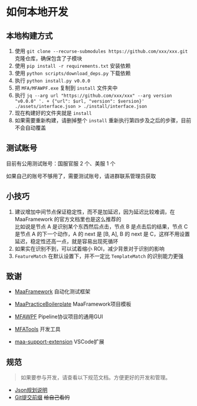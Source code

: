 # 如何本地开发
## 本地构建方式
1. 使用 `git clone --recurse-submodules https://github.com/xxx/xxx.git` 克隆仓库，确保包含了子模块
2. 使用 `pip install -r requirements.txt` 安装依赖
3. 使用 `python scripts/download_deps.py` 下载依赖
4. 执行 `python install.py v0.0.0`
5. 把 `MFA/MFAWPF.exe` 复制到 `install` 文件夹中
6. 执行 `jq --arg url "https://github.com/xxx/xxx" --arg version "v0.0.0" '. + {"url": $url, "version": $version}' ./assets/interface.json > ./install/interface.json`
7. 现在构建好的文件夹就是 `install`
8. 如果需要重新构建，请删掉整个 `install` 重新执行第四步及之后的步骤，目前不会自动覆盖

## 测试账号
目前有公用测试账号：国服官服 2 个、美服 1 个

如果自己的账号不够用了，需要测试账号，请进群联系管理员获取

## 小技巧
1. 建议增加中间节点保证稳定性，而不是加延迟，因为延迟比较难调，在 MaaFramework 的官方文档里也是这么推荐的  
    比如说是节点 A 是识别某个东西然后点击，节点 B 是点击后的结果，节点 C 是节点 A 的下一个动作，A 的 next 是 [B, A], B 的 next 是 C，这样不用设置延迟，稳定性还高一点，就是容易出现死循环
2. 如果实在识别不到，可以试着缩小 ROI，减少背景对于识别的影响
3. `FeatureMatch` 在默认设置下，并不一定比 `TemplateMatch` 的识别能力更强

## 致谢

- [MaaFramework](https://github.com/MaaXYZ/MaaFramework) 自动化测试框架

- [MaaPracticeBoilerplate](https://github.com/MaaXYZ/MaaPracticeBoilerplate) MaaFramework项目模板

- [MFAWPF](https://github.com/SweetSmellFox/MFAWPF) Pipeline协议项目的通用GUI
- [MFATools](https://github.com/SweetSmellFox/MFATools) 开发工具
- [maa-support-extension](https://github.com/neko-para/maa-support-extension) VSCode扩展
## 规范
> 如果要参与开发，请查看以下规范文档。方便更好的开发和管理。

- [Json规划说明](/docs/Json文件说明.md)
- [Git提交前缀](/docs/Git提交前缀.md)  ~~给自己看的~~
